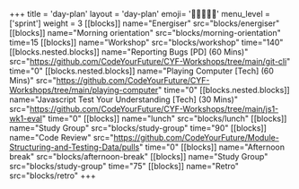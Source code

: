 +++
title = 'day-plan'
layout = 'day-plan'
emoji= '🧑🏾‍🤝‍🧑🏾'
menu_level = ['sprint']
weight = 3
[[blocks]]
name="Energiser"
src="blocks/energiser"
[[blocks]]
name="Morning orientation"
src="blocks/morning-orientation"
time=15
[[blocks]]
name="Workshop"
src="blocks/workshop"
time="140"
  [[blocks.nested.blocks]]
    name="Reporting Bugs [PD] (60 Mins)"
    src="https://github.com/CodeYourFuture/CYF-Workshops/tree/main/git-cli"
    time="0"
  [[blocks.nested.blocks]]
    name="Playing Computer [Tech] (60 Mins)"
    src="https://github.com/CodeYourFuture/CYF-Workshops/tree/main/playing-computer"
    time="0"
  [[blocks.nested.blocks]]
    name="Javascript Test Your Understanding [Tech] (30 Mins)"
    src="https://github.com/CodeYourFuture/CYF-Workshops/tree/main/js1-wk1-eval"
    time="0"
[[blocks]]
name="lunch"
src="blocks/lunch"
[[blocks]]
name="Study Group"
src="blocks/study-group"
time="90"
[[blocks]]
name="Code Review"
src="https://github.com/CodeYourFuture/Module-Structuring-and-Testing-Data/pulls"
time="0"
[[blocks]]
name="Afternoon break"
src="blocks/afternoon-break"
[[blocks]]
name="Study Group"
src="blocks/study-group"
time="75"
[[blocks]]
name="Retro"
src="blocks/retro"
+++
